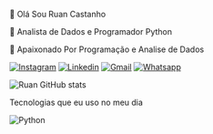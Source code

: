 👋 Olá Sou Ruan Castanho

🌱 Analista de Dados e Programador Python

💞️ Apaixonado Por Programação e Analise de Dados


[![Instagram](https://img.shields.io/badge/Instagram-E4405F?style=for-the-badge&logo=instagram&logoColor=white)](https://www.instagram.com/ruan_castanho/)
[![Linkedin](https://img.shields.io/badge/LinkedIn-0077B5?style=for-the-badge&logo=linkedin&logoColor=white)](https://www.linkedin.com/in/ruan-castanho-53a5b9170/)
[![Gmail](https://img.shields.io/badge/Gmail-D14836?style=for-the-badge&logo=gmail&logoColor=white)](mailto:castanho408@gmail.com)
[![Whatsapp](https://img.shields.io/badge/WhatsApp-25D366?style=for-the-badge&logo=whatsapp&logoColor=white)](https://wa.me/5527998741971)


![Ruan GitHub stats](https://github-readme-stats.vercel.app/api?username=ruancastanho&show_icons=true&theme=dracula&count_private=true)


Tecnologias que eu uso no meu dia

<img align="center" alt="Python" src="https://img.shields.io/badge/Python-14354C?style=for-the-badge&logo=python&logoColor=white" />
